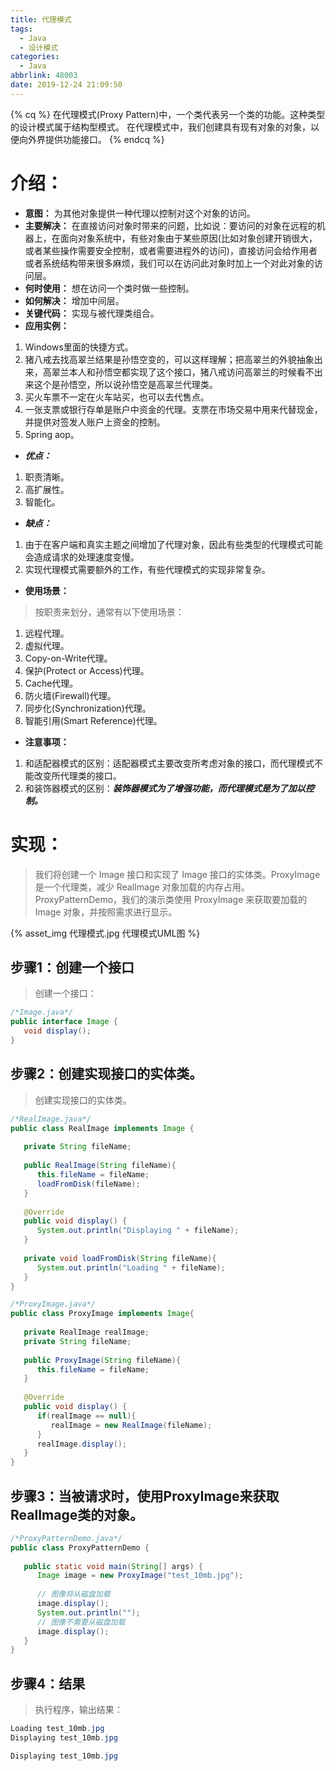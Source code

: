 ```yaml
---
title: 代理模式
tags:
  - Java
  - 设计模式
categories:
  - Java
abbrlink: 48003
date: 2019-12-24 21:09:50
---
```

{% cq %}
在代理模式(Proxy Pattern)中，一个类代表另一个类的功能。这种类型的设计模式属于结构型模式。
在代理模式中，我们创建具有现有对象的对象，以便向外界提供功能接口。
{% endcq %}

# 介绍：
- **意图：** 为其他对象提供一种代理以控制对这个对象的访问。
- **主要解决：** 在直接访问对象时带来的问题，比如说：要访问的对象在远程的机器上，在面向对象系统中，有些对象由于某些原因(比如对象创建开销很大，或者某些操作需要安全控制，或者需要进程外的访问)，直接访问会给作用者或者系统结构带来很多麻烦，我们可以在访问此对象时加上一个对此对象的访问层。
- **何时使用：** 想在访问一个类时做一些控制。
- **如何解决：** 增加中间层。
- **关键代码：** 实现与被代理类组合。
- **应用实例：** 
1. Windows里面的快捷方式。
2. 猪八戒去找高翠兰结果是孙悟空变的，可以这样理解；把高翠兰的外貌抽象出来，高翠兰本人和孙悟空都实现了这个接口，猪八戒访问高翠兰的时候看不出来这个是孙悟空，所以说孙悟空是高翠兰代理类。
3. 买火车票不一定在火车站买，也可以去代售点。
4. 一张支票或银行存单是账户中资金的代理。支票在市场交易中用来代替现金，并提供对签发人账户上资金的控制。
5. Spring aop。
- ***优点：*** 
1. 职责清晰。
2. 高扩展性。
3. 智能化。
- ***缺点：***
1. 由于在客户端和真实主题之间增加了代理对象，因此有些类型的代理模式可能会造成请求的处理速度变慢。
2. 实现代理模式需要额外的工作，有些代理模式的实现非常复杂。
- **使用场景：** 
> 按职责来划分，通常有以下使用场景：
1. 远程代理。
2. 虚拟代理。
3. Copy-on-Write代理。
4. 保护(Protect or Access)代理。
5. Cache代理。
6. 防火墙(Firewall)代理。
7. 同步化(Synchronization)代理。
8. 智能引用(Smart Reference)代理。
- **注意事项：** 
1. 和适配器模式的区别：适配器模式主要改变所考虑对象的接口，而代理模式不能改变所代理类的接口。
2. 和装饰器模式的区别：***装饰器模式为了增强功能，而代理模式是为了加以控制。***

# 实现：
> 我们将创建一个 Image 接口和实现了 Image 接口的实体类。ProxyImage 是一个代理类，减少 RealImage 对象加载的内存占用。  
ProxyPatternDemo，我们的演示类使用 ProxyImage 来获取要加载的 Image 对象，并按照需求进行显示。

{% asset_img 代理模式.jpg 代理模式UML图 %}

## 步骤1：创建一个接口
> 创建一个接口：

```java
/*Image.java*/
public interface Image {
   void display();
}
```
## 步骤2：创建实现接口的实体类。
> 创建实现接口的实体类。

```java
/*RealImage.java*/
public class RealImage implements Image {
 
   private String fileName;
 
   public RealImage(String fileName){
      this.fileName = fileName;
      loadFromDisk(fileName);
   }
 
   @Override
   public void display() {
      System.out.println("Displaying " + fileName);
   }
 
   private void loadFromDisk(String fileName){
      System.out.println("Loading " + fileName);
   }
}

/*ProxyImage.java*/
public class ProxyImage implements Image{
 
   private RealImage realImage;
   private String fileName;
 
   public ProxyImage(String fileName){
      this.fileName = fileName;
   }
 
   @Override
   public void display() {
      if(realImage == null){
         realImage = new RealImage(fileName);
      }
      realImage.display();
   }
}
```
## 步骤3：当被请求时，使用ProxyImage来获取RealImage类的对象。

```java
/*ProxyPatternDemo.java*/
public class ProxyPatternDemo {
   
   public static void main(String[] args) {
      Image image = new ProxyImage("test_10mb.jpg");
 
      // 图像将从磁盘加载
      image.display(); 
      System.out.println("");
      // 图像不需要从磁盘加载
      image.display();  
   }
}
```
## 步骤4：结果
> 执行程序，输出结果：

```java
Loading test_10mb.jpg
Displaying test_10mb.jpg

Displaying test_10mb.jpg
```